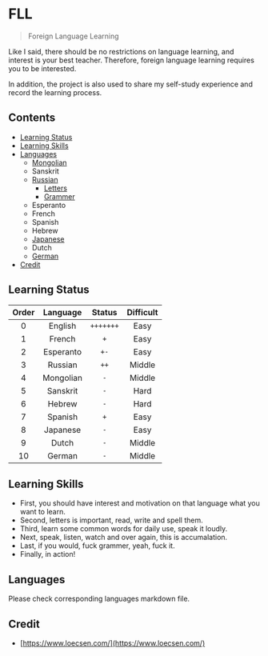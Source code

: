 # FLL

> Foreign Language Learning

Like I said, there should be no restrictions on language learning, and interest is your best teacher. Therefore, foreign language learning requires you to be interested.

In addition, the project is also used to share my self-study experience and record the learning process.


## Contents

* [Learning Status](#learning-status)
* [Learning Skills](#learnig-skills)
* [Languages](#Languages)
    * [Mongolian](https://github.com/i0Ek3/FLL/blob/master/Mongolian.md)
    * Sanskrit
    * [Russian](https://github.com/i0Ek3/FLL/blob/master/Russian.md) 
        * [Letters](#Letters)
        * [Grammer](#Grammer)
    * Esperanto
    * French
    * Spanish
    * Hebrew
    * [Japanese](https://github.com/i0Ek3/FLL/blob/master/Japanese.md)
    * Dutch
    * [German](https://github.com/i0Ek3/FLL/blob/master/German.md)
* [Credit](#Credit)


## Learning Status

| Order | Language | Status | Difficult |
|:-----:|:--------:|:-------:|:--------:|
|0|English|`+++++++`| Easy |
|1|French|`+`| Easy |
|2|Esperanto|`+-`| Easy |
|3|Russian|`++`| Middle |
|4|Mongolian|`-`| Middle |
|5|Sanskrit|`-`| Hard |
|6|Hebrew|`-`| Hard |
|7|Spanish|`+`| Easy |
|8|Japanese|`-`| Easy |
|9|Dutch|`-`| Middle |
|10|German|`-`| Middle |


## Learning Skills

- First, you should have interest and motivation on that language what you want to learn.
- Second, letters is important, read, write and spell them.
- Third, learn some common words for daily use, speak it loudly.
- Next, speak, listen, watch and over again, this is accumalation.
- Last, if you would, fuck grammer, yeah, fuck it.
- Finally, in action!


## Languages

Please check corresponding languages markdown file.


## Credit

- [https://www.loecsen.com/](https://www.loecsen.com/)
